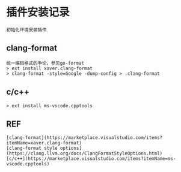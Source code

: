 # 插件安装记录
```
初始化环境安装插件
```
## clang-format
```
统一编码格式的争论，参见go-format
> ext install xaver.clang-format
> clang-format -style=Google -dump-config > .clang-format
```

## c/c++
```
> ext install ms-vscode.cpptools
```

## REF
    [clang-format](https://marketplace.visualstudio.com/items?itemName=xaver.clang-format)
    [clang-format style options](https://clang.llvm.org/docs/ClangFormatStyleOptions.html)
    [c/c++](https://marketplace.visualstudio.com/items?itemName=ms-vscode.cpptools)
